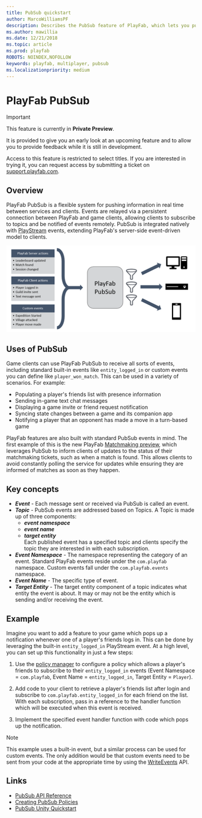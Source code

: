 ```yaml
---
title: PubSub quickstart
author: MarcoWilliamsPF
description: Describes the PubSub feature of PlayFab, which lets you publish information between clients and services.
ms.author: mawillia
ms.date: 12/21/2018
ms.topic: article
ms.prod: playfab
ROBOTS: NOINDEX,NOFOLLOW
keywords: playfab, multiplayer, pubsub
ms.localizationpriority: medium
---
```


# PlayFab PubSub

> [!IMPORTANT]
> This feature is currently in **Private Preview**.  
>
> It is provided to give you an early look at an upcoming feature and to allow you to provide feedback while it is still in development.  
>
> Access to this feature is restricted to select titles. If you are interested in trying it, you can request access by submitting a ticket on [support.playfab.com](https://support.playfab.com/hc/en-us/requests/new).

## Overview

PlayFab PubSub is a flexible system for pushing information in real time between services and clients. Events are relayed via a persistent connection between PlayFab and game clients, allowing clients to subscribe to topics and be notified of events remotely. PubSub is integrated natively with [PlayStream](../../../api-references/events/index.md) events, extending PlayFab's server-side event-driven model to clients.

![Diagram of data flowing through the PubSub feature to clients](images/pubsub-overview.png)

## Uses of PubSub

Game clients can use PlayFab PubSub to receive all sorts of events, including standard built-in events like `entity_logged_in` or custom events you can define like `player_won_match`. This can be used in a variety of scenarios. For example:

- Populating a player's friends list with presence information
- Sending in-game text chat messages
- Displaying a game invite or friend request notification
- Syncing state changes between a game and its companion app
- Notifying a player that an opponent has made a move in a turn-based game

PlayFab features are also built with standard PubSub events in mind. The first example of this is the new PlayFab [Matchmaking preview](https://blog.playfab.com/blog/matchmaking-preview), which leverages PubSub to inform clients of updates to the status of their matchmaking tickets, such as when a match is found. This allows clients to avoid constantly polling the service for updates while ensuring they are informed of matches as soon as they happen.

## Key concepts

- ***Event*** - Each message sent or received via PubSub is called an event.
- ***Topic*** - PubSub events are addressed based on Topics. A Topic is made up of three components:
  - ***event namespace***
  - ***event name***
  - ***target entity***  
  Each published event has a specified topic and clients specify the topic they are interested in with each subscription. 
- ***Event Namespace*** - The namespace representing the category of an event. Standard PlayFab events reside under the `com.playfab` namespace. Custom events fall under the `com.playfab.events` namespace.
- ***Event Name*** - The specific type of event.
- ***Target Entity*** - The target entity component of a topic indicates what entity the event is about. It may or may not be the entity which is sending and/or receiving the event.

## Example

Imagine you want to add a feature to your game which pops up a notification whenever one of a player's friends logs in. This can be done by leveraging the built-in `entity_logged_in` PlayStream event. At a high level, you can set up this functionality in just a few steps:

1. Use the [policy manager](pubsub-policies.md) to configure a policy which allows a player's friends to subscribe to their `entity_logged_in` events (Event Namespace = `com.playfab`, Event Name = `entity_logged_in`, Target Entity = `Player`).

1. Add code to your client to retrieve a player's friends list after login and subscribe to `com.playfab.entity_logged_in` for each friend on the list. With each subscription, pass in a reference to the handler function which will be executed when this event is received.

1. Implement the specified event handler function with code which pops up the notification.

> [!NOTE]
> This example uses a built-in event, but a similar process can be used for custom events. The only addition would be that custom events need to be sent from your code at the appropriate time by using the [WriteEvents](xref:titleid.playfabapi.com.events.playstreamevents.writeevents) API.

## Links

- [PubSub API Reference](pubsub-reference.md)
- [Creating PubSub Policies](pubsub-policies.md)
- [PubSub Unity Quickstart](quickstart-unity.md)